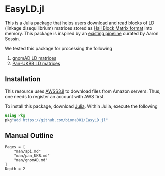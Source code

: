 # EasyLD.jl

This is a Julia package that helps users download and read blocks of LD (linkage disequilibrium) matrices stored as [Hail Block Matrix format](https://hail.is/docs/0.2/linalg/hail.linalg.BlockMatrix.html#blockmatrix) into memory. This package is inspired by an [existing pipeline](https://github.com/aaronsossin/gnomAD_LD_Easy_Querying) curated by Aaron Sossin.

We tested this package for processing the following

1. [gnomAD LD matrices](https://gnomad.broadinstitute.org/downloads#v2-linkage-disequilibrium)
2. [Pan-UKBB LD matrices](https://pan-dev.ukbb.broadinstitute.org/docs/hail-format/index.html)

## Installation

This resource uses [AWSS3.jl](https://github.com/JuliaCloud/AWSS3.jl) to download files from Amazon servers. Thus, one needs to register an account with AWS first.

To install this package, download [Julia](https://julialang.org/downloads/). Within Julia, execute the following

```julia
using Pkg
pkg"add https://github.com/biona001/EasyLD.jl"
```

## Manual Outline

```@contents
Pages = [
    "man/api.md"
    "man/pan_UKB.md"
    "man/gnomAD.md"
]
Depth = 2
```
